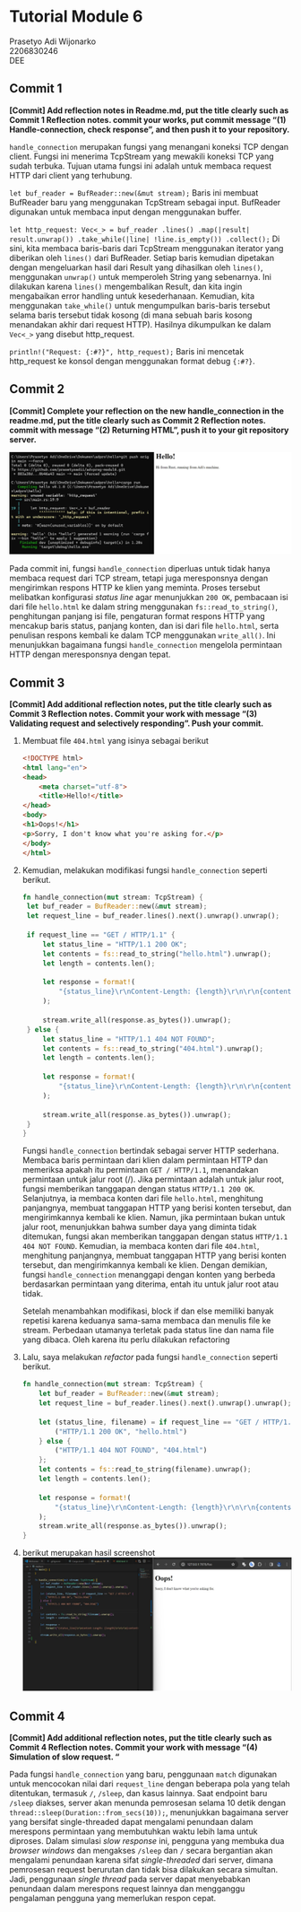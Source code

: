 # Tutorial Module 6 

Prasetyo Adi Wijonarko <br>
2206830246 <br>
DEE <br>

## Commit 1
**[Commit] Add reflection notes in Readme.md, put the title clearly such as Commit 1 Reflection notes. commit your works, put
commit message “(1) Handle-connection, check response”, and
then push it to your repository.**  <br>

`handle_connection` merupakan fungsi yang menangani koneksi TCP dengan client. Fungsi ini menerima TcpStream yang mewakili koneksi TCP yang sudah terbuka. Tujuan utama fungsi ini adalah untuk membaca request HTTP dari client yang terhubung.

`let buf_reader = BufReader::new(&mut stream);` Baris ini membuat BufReader baru yang menggunakan TcpStream sebagai input. BufReader digunakan untuk membaca input dengan menggunakan buffer.

`let http_request: Vec<_> = buf_reader .lines() .map(|result| result.unwrap()) .take_while(|line| !line.is_empty()) .collect();` Di sini, kita membaca baris-baris dari TcpStream menggunakan iterator yang diberikan oleh `lines()` dari BufReader. Setiap baris kemudian dipetakan dengan mengeluarkan hasil dari Result yang dihasilkan oleh `lines()`, menggunakan `unwrap()` untuk memperoleh String yang sebenarnya. Ini dilakukan karena `lines()` mengembalikan Result, dan kita ingin mengabaikan error handling untuk kesederhanaan. Kemudian, kita menggunakan `take_while()` untuk mengumpulkan baris-baris tersebut selama baris tersebut tidak kosong (di mana sebuah baris kosong menandakan akhir dari request HTTP). Hasilnya dikumpulkan ke dalam `Vec<_>` yang disebut http_request.

`println!("Request: {:#?}", http_request);` Baris ini mencetak http_request ke konsol dengan menggunakan format debug `{:#?}`.

## Commit 2
**[Commit] Complete your reflection on the new handle_connection
in the readme.md, put the title clearly such as Commit 2
Reflection notes. commit with message “(2) Returning HTML”,
push it to your git repository server.** <br>

![Commit 2 screen capture](/assets/images/commit2.jpg)

Pada commit ini, fungsi `handle_connection` diperluas untuk tidak hanya membaca request dari TCP stream, tetapi juga meresponsnya dengan mengirimkan respons HTTP ke klien yang meminta. Proses tersebut melibatkan konfigurasi *status line* agar menunjukkan `200 OK`, pembacaan isi dari file `hello.html` ke dalam string menggunakan `fs::read_to_string()`, penghitungan panjang isi file, pengaturan format respons HTTP yang mencakup baris status, panjang konten, dan isi dari file `hello.html`, serta penulisan respons kembali ke dalam TCP menggunakan `write_all()`. Ini menunjukkan bagaimana fungsi `handle_connection` mengelola permintaan HTTP dengan meresponsnya dengan tepat.

## Commit 3
**[Commit] Add additional reflection notes, put the title clearly such
as Commit 3 Reflection notes. Commit your work with message
“(3) Validating request and selectively responding”. Push your
commit.**

1. Membuat file `404.html` yang isinya sebagai berikut 
    ```html
    <!DOCTYPE html>
    <html lang="en">
    <head>
        <meta charset="utf-8">
        <title>Hello!</title>
    </head>
    <body>
    <h1>Oops!</h1>
    <p>Sorry, I don't know what you're asking for.</p>
    </body>
    </html>
    ``` 

2. Kemudian, melakukan modifikasi fungsi `handle_connection` seperti berikut. 
   ```rust
   fn handle_connection(mut stream: TcpStream) {
    let buf_reader = BufReader::new(&mut stream);
    let request_line = buf_reader.lines().next().unwrap().unwrap();

    if request_line == "GET / HTTP/1.1" {
        let status_line = "HTTP/1.1 200 OK";
        let contents = fs::read_to_string("hello.html").unwrap();
        let length = contents.len();

        let response = format!(
            "{status_line}\r\nContent-Length: {length}\r\n\r\n{contents}"
        );

        stream.write_all(response.as_bytes()).unwrap();
    } else {
        let status_line = "HTTP/1.1 404 NOT FOUND";
        let contents = fs::read_to_string("404.html").unwrap();
        let length = contents.len();

        let response = format!(
            "{status_line}\r\nContent-Length: {length}\r\n\r\n{contents}"
        );

        stream.write_all(response.as_bytes()).unwrap();
    }
   }
   ```
   Fungsi `handle_connection` bertindak sebagai server HTTP sederhana. Membaca baris permintaan dari klien dalam permintaan HTTP dan memeriksa apakah itu permintaan `GET / HTTP/1.1`, menandakan permintaan untuk jalur root (/). Jika permintaan adalah untuk jalur root, fungsi memberikan tanggapan dengan status `HTTP/1.1 200 OK`. Selanjutnya, ia membaca konten dari file `hello.html`, menghitung panjangnya, membuat tanggapan HTTP yang berisi konten tersebut, dan mengirimkannya kembali ke klien. Namun, jika permintaan bukan untuk jalur root, menunjukkan bahwa sumber daya yang diminta tidak ditemukan, fungsi akan memberikan tanggapan dengan status `HTTP/1.1 404 NOT FOUND`. Kemudian, ia membaca konten dari file `404.html`, menghitung panjangnya, membuat tanggapan HTTP yang berisi konten tersebut, dan mengirimkannya kembali ke klien. Dengan demikian, fungsi `handle_connection` menanggapi dengan konten yang berbeda berdasarkan permintaan yang diterima, entah itu untuk jalur root atau tidak. <br>

   Setelah menambahkan modifikasi, block if dan else memiliki banyak repetisi karena keduanya sama-sama membaca dan menulis file ke stream. Perbedaan utamanya terletak pada status line dan nama file yang dibaca. Oleh karena itu perlu dilakukan refactoring

3. Lalu, saya melakukan *refactor* pada fungsi `handle_connection` seperti berikut.
    ```rust
    fn handle_connection(mut stream: TcpStream) {
        let buf_reader = BufReader::new(&mut stream);
        let request_line = buf_reader.lines().next().unwrap().unwrap();

        let (status_line, filename) = if request_line == "GET / HTTP/1.1" {
            ("HTTP/1.1 200 OK", "hello.html")
        } else {
            ("HTTP/1.1 404 NOT FOUND", "404.html")
        };
        let contents = fs::read_to_string(filename).unwrap();
        let length = contents.len();

        let response = format!(
            "{status_line}\r\nContent-Length: {length}\r\n\r\n{contents}"
        );
        stream.write_all(response.as_bytes()).unwrap();
    }
    ```
4. berikut merupakan hasil screenshot
![Commit 3 screen capture](/assets/images/commit3.jpg)

## Commit 4
**[Commit] Add additional reflection notes, put the title clearly such
as Commit 4 Reflection notes. Commit your work with message
“(4) Simulation of slow request. “**

Pada fungsi `handle_connection` yang baru, penggunaan `match` digunakan untuk mencocokan nilai dari `request_line` dengan beberapa pola yang telah ditentukan, termasuk `/`, `/sleep`, dan kasus lainnya. Saat endpoint baru `/sleep` diakses, server akan menunda pemrosesan selama 10 detik dengan `thread::sleep(Duration::from_secs(10));`, menunjukkan bagaimana server yang bersifat single-threaded dapat mengalami penundaan dalam merespons permintaan yang membutuhkan waktu lebih lama untuk diproses. Dalam simulasi *slow response* ini, pengguna yang membuka dua *browser windows* dan mengakses `/sleep` dan `/` secara bergantian akan mengalami penundaan karena sifat *single-threaded* dari server, dimana pemrosesan request berurutan dan tidak bisa dilakukan secara simultan. Jadi, penggunaan *single thread* pada server dapat menyebabkan penundaan dalam merespons request lainnya dan mengganggu pengalaman pengguna yang memerlukan respon cepat.